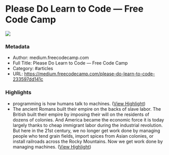 # Please Do Learn to Code — Free Code Camp

![](https://readwise-assets.s3.amazonaws.com/static/images/article2.74d541386bbf.png)

### Metadata

- Author: medium.freecodecamp.com
- Full Title: Please Do Learn to Code — Free Code Camp
- Category: #articles
- URL: https://medium.freecodecamp.com/please-do-learn-to-code-233597dd141c

### Highlights

- programming is how humans talk to machines. ([View Highlight](https://instapaper.com/read/728425960/2737154))
- The ancient Romans built their empire on the backs of slave labor. The British built their empire by imposing their will on the residents of dozens of colonies. And America became the economic force it is today largely thanks to cheap immigrant labor during the industrial revolution.
  But here in the 21st century, we no longer get work done by managing people who tend grain fields, import spices from Asian colonies, or install railroads across the Rocky Mountains.
  Now we get work done by managing machines. ([View Highlight](https://instapaper.com/read/728425960/2737156))
